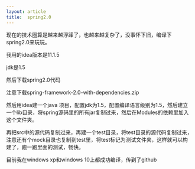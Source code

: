 ```yaml
---
layout: article
title:  spring2.0
---
```


现在的技术圈算是越来越浮躁了，也越来越复杂了，没事怀下旧，编译下spring2.0来玩玩。

我用的idea版本是11.1.5 

[](https://www.jetbrains.com/idea/download/other.html)

jdk是1.5 

[](https://www.oracle.com/java/technologies/java-archive-javase5-downloads.html)

然后下载spring2.0代码 

[](https://sourceforge.net/projects/springframework/files/springframework-2/2.0/)


注意下载spring-framework-2.0-with-dependencies.zip

然后用idea建一个java 项目，配置jdk为1.5，配置编译语言级别为1.5，然后建立一个lib目录，将spring源码里的所有jar复制过来，然后在Modules的依赖里加入这个文件夹。

再把src中的源代码复制过来，再建一个test目录，将test目录的源代码复制过来，注意还有个mock目录也复制到test里，将test标记为测试文件夹，这样就可以构建了，跑一跑里面的测试，畅快。

目前我在windows xp和windows 10上都成功编译，传到了github

[](https://github.com/vsmysee/spring2.0)


